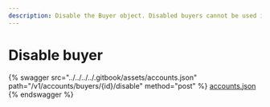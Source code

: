 ```yaml
---
description: Disable the Buyer object. Disabled buyers cannot be used in transactions.
---
```


# Disable buyer

{% swagger src="../../../../.gitbook/assets/accounts.json" path="/v1/accounts/buyers/{id}/disable" method="post" %}
[accounts.json](../../../../.gitbook/assets/accounts.json)
{% endswagger %}
